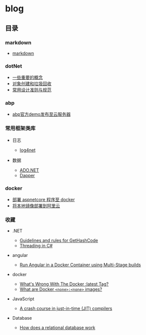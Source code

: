 # blog

## 目录

### markdown

- [markdown](/docs/markdown/markdown_basis.md)

### dotNet

- [一些重要的概念](/docs/dotNet/timeline01.md)
- [对象创建和垃圾回收](/docs/dotNet/timeline02.md)
- [常用设计准则与规范](/docs/dotNet/timeline03.md)

### abp

- [abp官方demo发布至云服务器](/docs/abp/01.md)

### 常用框架类库

- 日志
  - [log4net](/docs/basicPackages/log4net/timeline01.md)
  
- 数据
  - [ADO.NET](/docs/basicPackages/ado.net/timeline01.md)
  - [Dapper](/docs/basicPackages/dapper/timeline01.md)

### docker

- [部署 aspnetcore 程序至 docker](/docs/docker/01.md)
- [将本地镜像部署到阿里云](/docs/docker/02.md)

### 收藏

- .NET
  - [Guidelines and rules for GetHashCode](https://blogs.msdn.microsoft.com/ericlippert/2011/02/28/guidelines-and-rules-for-gethashcode/)
  - [Threading in C#](https://blog.gkarch.com/threading/part1.html)

- angular
  - [Run Angular in a Docker Container using Multi-Stage builds](https://malcoded.com/posts/angular-docker)

- docker
  - [What's Wrong With The Docker :latest Tag?](https://vsupalov.com/docker-latest-tag/)
  - [What are Docker `<none>:<none>` images?](https://www.projectatomic.io/blog/2015/07/what-are-docker-none-none-images/)
  
- JavaScript
  - [A crash course in just-in-time (JIT) compilers](https://hacks.mozilla.org/2017/02/a-crash-course-in-just-in-time-jit-compilers/)

- Database
  - [How does a relational database work](http://blog.jobbole.com/100349/)